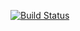 [![Build Status](https://travis-ci.org/diegosanchez/clean_arch_loyalty.svg?branch=master)](https://travis-ci.org/diegosanchez/clean_arch_loyalty)
